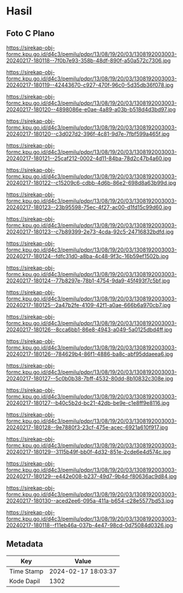 # Hasil

## Foto C Plano

https://sirekap-obj-formc.kpu.go.id/d4c3/pemilu/pdpr/13/08/19/20/03/1308192003003-20240217-180118--7f0b7e93-358b-48df-890f-a50a572c7306.jpg

https://sirekap-obj-formc.kpu.go.id/d4c3/pemilu/pdpr/13/08/19/20/03/1308192003003-20240217-180119--42443670-c927-470f-96c0-5d35db36f078.jpg

https://sirekap-obj-formc.kpu.go.id/d4c3/pemilu/pdpr/13/08/19/20/03/1308192003003-20240217-180120--4898086e-e0ae-4a89-a03b-b518d4d3bd97.jpg

https://sirekap-obj-formc.kpu.go.id/d4c3/pemilu/pdpr/13/08/19/20/03/1308192003003-20240217-180120--c3d027d2-396f-4c81-9d7e-7fbf599a465f.jpg

https://sirekap-obj-formc.kpu.go.id/d4c3/pemilu/pdpr/13/08/19/20/03/1308192003003-20240217-180121--25caf212-0002-4d11-84ba-78d2c47b4a60.jpg

https://sirekap-obj-formc.kpu.go.id/d4c3/pemilu/pdpr/13/08/19/20/03/1308192003003-20240217-180122--c15209c6-cdbb-4d6b-86e2-698d8a63b99d.jpg

https://sirekap-obj-formc.kpu.go.id/d4c3/pemilu/pdpr/13/08/19/20/03/1308192003003-20240217-180123--23b95598-75ec-4f27-ac00-d1fd15c99d60.jpg

https://sirekap-obj-formc.kpu.go.id/d4c3/pemilu/pdpr/13/08/19/20/03/1308192003003-20240217-180123--c7b89399-2e73-4cda-92c5-24716832bdfd.jpg

https://sirekap-obj-formc.kpu.go.id/d4c3/pemilu/pdpr/13/08/19/20/03/1308192003003-20240217-180124--fdfc31d0-a8ba-4c48-9f3c-16b59ef1502b.jpg

https://sirekap-obj-formc.kpu.go.id/d4c3/pemilu/pdpr/13/08/19/20/03/1308192003003-20240217-180124--77b8297e-78b1-4754-9da9-45f493f7c5bf.jpg

https://sirekap-obj-formc.kpu.go.id/d4c3/pemilu/pdpr/13/08/19/20/03/1308192003003-20240217-180125--2a47b2fe-4109-42f1-a0ae-666b6a970cb7.jpg

https://sirekap-obj-formc.kpu.go.id/d4c3/pemilu/pdpr/13/08/19/20/03/1308192003003-20240217-180126--8cca6bb1-86e8-4943-a049-5a0125dbd4ff.jpg

https://sirekap-obj-formc.kpu.go.id/d4c3/pemilu/pdpr/13/08/19/20/03/1308192003003-20240217-180126--784629b4-86f1-4886-ba8c-abf95ddaeea6.jpg

https://sirekap-obj-formc.kpu.go.id/d4c3/pemilu/pdpr/13/08/19/20/03/1308192003003-20240217-180127--5c0b0b38-7bff-4532-80dd-8b10832c308e.jpg

https://sirekap-obj-formc.kpu.go.id/d4c3/pemilu/pdpr/13/08/19/20/03/1308192003003-20240217-180127--b40c5b2d-bc21-42db-be9e-c1e8ff9e8116.jpg

https://sirekap-obj-formc.kpu.go.id/d4c3/pemilu/pdpr/13/08/19/20/03/1308192003003-20240217-180128--9e7880f3-23cf-475e-acec-6921a610f917.jpg

https://sirekap-obj-formc.kpu.go.id/d4c3/pemilu/pdpr/13/08/19/20/03/1308192003003-20240217-180129--3115b49f-bb0f-4d32-851e-2cde6e4d574c.jpg

https://sirekap-obj-formc.kpu.go.id/d4c3/pemilu/pdpr/13/08/19/20/03/1308192003003-20240217-180129--e442e008-b237-49d7-9b4d-f80636ac9d84.jpg

https://sirekap-obj-formc.kpu.go.id/d4c3/pemilu/pdpr/13/08/19/20/03/1308192003003-20240217-180130--aced2ee6-095a-411a-b654-c28e5577bd53.jpg

https://sirekap-obj-formc.kpu.go.id/d4c3/pemilu/pdpr/13/08/19/20/03/1308192003003-20240217-180118--f11eb46a-037b-4e47-98cd-0d75084d0326.jpg


## Metadata

| Key        | Value               |
| ---------- | ------------------- |
| Time Stamp | 2024-02-17 18:03:37 |
| Kode Dapil | 1302                |



